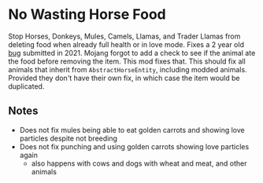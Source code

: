 # No Wasting Horse Food

Stop Horses, Donkeys, Mules, Camels, Llamas, and Trader Llamas from deleting food when
already full health or in love mode. Fixes a 2 year old [bug](https://bugs.mojang.com/browse/MC-233276)
submitted in 2021. Mojang forgot to add a check to see if the animal ate the
food before removing the item. This mod fixes that. This should fix all animals
that inherit from `AbstractHorseEntity`, including modded animals. Provided they
don't have their own fix, in which case the item would be duplicated.

## Notes
- Does not fix mules being able to eat golden carrots and showing love particles despite not breeding
- Does not fix punching and using golden carrots showing love particles again
    - also happens with cows and dogs with wheat and meat, and other animals
